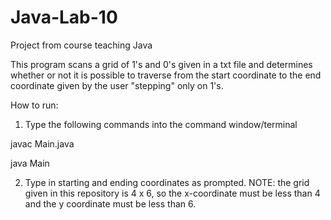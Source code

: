 # Java-Lab-10
Project from course teaching Java

This program scans a grid of 1's and 0's given in a txt file and determines whether or not it is possible to traverse from the start coordinate to the end coordinate given by the user "stepping" only on 1's.

How to run:

1. Type the following commands into the command window/terminal

javac Main.java

java Main

2. Type in starting and ending coordinates as prompted.
  NOTE: the grid given in this repository is 4 x 6, so the x-coordinate must be less than 4 and the y coordinate must be less than 6.
